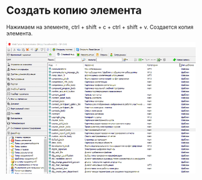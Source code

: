 # Создать копию элемента

Нажимаем на элементе, ctrl + shift + c + ctrl + shift + v. Создается копия элемента.

![](/WebtutorAdministrator/CloneElement.gif)



